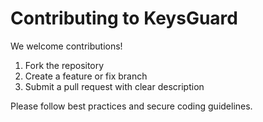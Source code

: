 # Contributing to KeysGuard

We welcome contributions!

1. Fork the repository
2. Create a feature or fix branch
3. Submit a pull request with clear description

Please follow best practices and secure coding guidelines.
